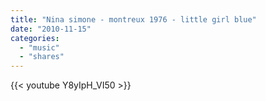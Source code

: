 ```yaml
---
title: "Nina simone - montreux 1976 - little girl blue"
date: "2010-11-15"
categories:
  - "music"
  - "shares"
---
```


{{< youtube Y8yIpH_VI50 >}}
